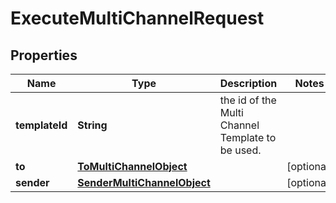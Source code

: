# ExecuteMultiChannelRequest

## Properties
Name | Type | Description | Notes
------------ | ------------- | ------------- | -------------
**templateId** | **String** | the id of the Multi Channel Template to be used. | 
**to** | [**ToMultiChannelObject**](ToMultiChannelObject.md) |  |  [optional]
**sender** | [**SenderMultiChannelObject**](SenderMultiChannelObject.md) |  |  [optional]
